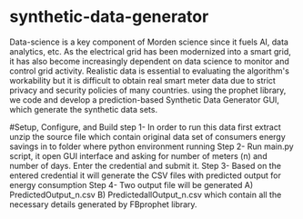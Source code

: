 # synthetic-data-generator
Data-science is a key component of Morden science since it fuels AI, data analytics, etc. As the electrical grid has been modernized into a smart grid, it has also become increasingly dependent on data science to monitor and control grid activity. Realistic data is essential to evaluating the algorithm's workability but it is difficult to obtain real smart meter data due to strict privacy and security policies of many countries. using the prophet library, we code and develop a prediction-based Synthetic Data Generator GUI, which generate the synthetic data sets.

#Setup, Configure, and Build
step 1- In order to run this data first extract unzip the source file which contain original data set of consumers energy savings in to folder where python environment running
Step 2- Run main.py script, it open GUI interface and asking for number of meters (n) and number of days. Enter the credential and submit it.
Step 3- Based on the entered credential it will generate the CSV files with predicted output for energy consumption
Step 4- Two output file will be generated A) PredictedOutput_n.csv B) PredictedallOutput_n.csv which contain all the necessary details generated by FBprophet library.



